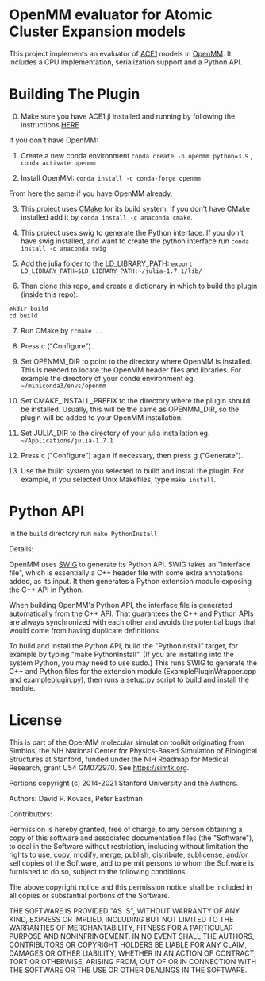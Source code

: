 OpenMM evaluator for Atomic Cluster Expansion models
====================================================

This project implements an evaluator of [ACE1](https://acesuit.github.io/ACE1docs.jl/dev/) models in [OpenMM](https://openmm.org). It includes a CPU implementation, serialization support and a Python API. 

Building The Plugin
===================

0. Make sure you have ACE1.jl installed and running by following the instructions [HERE](https://acesuit.github.io/ACE1docs.jl/dev/gettingstarted/installation/)

If you don't have OpenMM:

1. Create a new conda environment `conda create -n openmm python=3.9` , `conda activate openmm`

2. Install OpenMM: `conda install -c conda-forge openmm`

From here the same if you have OpenMM already. 

3. This project uses [CMake](http://www.cmake.org) for its build system. If you don't have CMake installed add it by `conda install -c anaconda cmake`.

4. This project uses swig to generate the Python interface. If you don't have swig installed, and want to create the python interface run `conda install -c anaconda swig`

5. Add the julia folder to the LD_LIBRARY_PATH: `export LD_LIBRARY_PATH=$LD_LIBRARY_PATH:~/julia-1.7.1/lib/` 

6. Than clone this repo, and create a dictionary in which to build the plugin (inside this repo):

```
mkdir build
cd build
```

7. Run CMake by `ccmake ..`

8. Press c ("Configure").

9. Set OPENMM_DIR to point to the directory where OpenMM is installed.  This is needed to locate
the OpenMM header files and libraries. For example the directory of your conde environment eg. `~/miniconda3/envs/openmm`

10. Set CMAKE_INSTALL_PREFIX to the directory where the plugin should be installed.  Usually,
this will be the same as OPENMM_DIR, so the plugin will be added to your OpenMM installation.

11. Set JULIA_DIR to the directory of your julia installation eg. `~/Applications/julia-1.7.1`

12. Press c ("Configure") again if necessary, then press g ("Generate").

13. Use the build system you selected to build and install the plugin.  For example, if you
selected Unix Makefiles, type `make install`.

Python API
==========

In the `build` directory run `make PythonInstall`

Details:

OpenMM uses [SWIG](http://www.swig.org) to generate its Python API.  SWIG takes an "interface
file", which is essentially a C++ header file with some extra annotations added, as its input.
It then generates a Python extension module exposing the C++ API in Python.

When building OpenMM's Python API, the interface file is generated automatically from the C++
API.  That guarantees the C++ and Python APIs are always synchronized with each other and avoids
the potential bugs that would come from having duplicate definitions. 

To build and install the Python API, build the "PythonInstall" target, for example by typing
"make PythonInstall".  (If you are installing into the system Python, you may need to use sudo.)
This runs SWIG to generate the C++ and Python files for the extension module
(ExamplePluginWrapper.cpp and exampleplugin.py), then runs a setup.py script to build and
install the module. 


License
=======

This is part of the OpenMM molecular simulation toolkit originating from
Simbios, the NIH National Center for Physics-Based Simulation of
Biological Structures at Stanford, funded under the NIH Roadmap for
Medical Research, grant U54 GM072970. See https://simtk.org.

Portions copyright (c) 2014-2021 Stanford University and the Authors.

Authors: David P. Kovacs, Peter Eastman

Contributors:

Permission is hereby granted, free of charge, to any person obtaining a
copy of this software and associated documentation files (the "Software"),
to deal in the Software without restriction, including without limitation
the rights to use, copy, modify, merge, publish, distribute, sublicense,
and/or sell copies of the Software, and to permit persons to whom the
Software is furnished to do so, subject to the following conditions:

The above copyright notice and this permission notice shall be included in
all copies or substantial portions of the Software.

THE SOFTWARE IS PROVIDED "AS IS", WITHOUT WARRANTY OF ANY KIND, EXPRESS OR
IMPLIED, INCLUDING BUT NOT LIMITED TO THE WARRANTIES OF MERCHANTABILITY,
FITNESS FOR A PARTICULAR PURPOSE AND NONINFRINGEMENT. IN NO EVENT SHALL
THE AUTHORS, CONTRIBUTORS OR COPYRIGHT HOLDERS BE LIABLE FOR ANY CLAIM,
DAMAGES OR OTHER LIABILITY, WHETHER IN AN ACTION OF CONTRACT, TORT OR
OTHERWISE, ARISING FROM, OUT OF OR IN CONNECTION WITH THE SOFTWARE OR THE
USE OR OTHER DEALINGS IN THE SOFTWARE.

